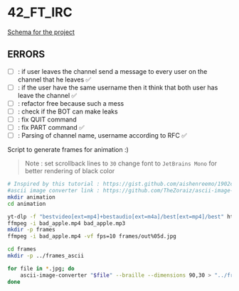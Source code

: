 # 42_FT_IRC

[Schema for the project](https://excalidraw.com/#json=txZRLVuHd0XKJGnX15tuu,bFvyTwCpZ81q7YzrV7C1fQ)


## ERRORS

- [ ] : if user leaves the channel send a message to every user on the channel that he leaves ✅
- [ ] : if the user have the same username then it think that both user has leave the channel ✅
- [ ] : refactor free because such a mess
- [ ] : check if the BOT can make leaks
- [ ] : fix QUIT command
- [ ] : fix PART command ✅ 
- [ ] : Parsing of channel name, username according to RFC ✅

Script to generate frames for animation :)
> Note :
> set scrollback lines to `30`
> change font to `JetBrains Mono` for better rendering of black color

```bash
# Inspired by this tutorial : https://gist.github.com/aishenreemo/1902ce9d938202fe03ae9377ac69a7e9
#ascii image converter link : https://github.com/TheZoraiz/ascii-image-converter/releases/download/v1.13.1/ascii-image-converter_Linux_amd64_64bit.tar.gz
mkdir animation
cd animation

yt-dlp -f "bestvideo[ext=mp4]+bestaudio[ext=m4a]/best[ext=mp4]/best" https://www.youtube.com/watch\?v\=FtutLA63Cp8\&ab_channel\=kasidid2 -o bad_apple.mp4
ffmpeg -i bad_apple.mp4 bad_apple.mp3
mkdir -p frames
ffmpeg -i bad_apple.mp4 -vf fps=10 frames/out%05d.jpg

cd frames
mkdir -p ../frames_ascii

for file in *.jpg; do
    ascii-image-converter "$file" --braille --dimensions 90,30 > "../frames_ascii/${file%.jpg}.txt"
done
```
